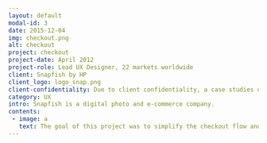 ```yaml
---
layout: default
modal-id: 3
date: 2015-12-04
img: checkout.png
alt: checkout
project: checkout
project-date: April 2012
project-role: Lead UX Designer, 22 markets worldwide
client: Snapfish by HP
client_logo: logo_snap.png
client-confidentiality: Due to client confidentiality, a case studies of this projects is only available on request.
category: UX
intro: Snapfish is a digital photo and e-commerce company.
contents:
 - image: a
   text: The goal of this project was to simplify the checkout flow and coupon redemption process. This included a more streamlined 'pick up' versus 'shipping' flow, as well as offering product review in the cart and generally increasing checkout reliability by decreasing errors.
---
```

